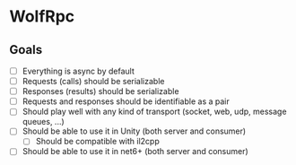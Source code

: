 # WolfRpc

## Goals

- [ ] Everything is async by default
- [ ] Requests (calls) should be serializable
- [ ] Responses (results) should be serializable
- [ ] Requests and responses should be identifiable as a pair
- [ ] Should play well with any kind of transport (socket, web, udp, message queues, ...)
- [ ] Should be able to use it in Unity (both server and consumer)
  - [ ] Should be compatible with il2cpp
- [ ] Should be able to use it in net6+ (both server and consumer)

